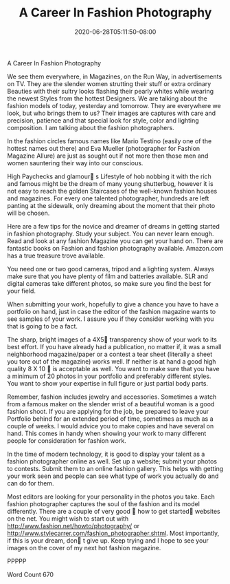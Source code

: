 ﻿---
title: "A Career In Fashion Photography"
date: 2020-06-28T05:11:50-08:00
description: "TXT Tips for Web Success"
featured_image: "/images/TXT.jpg"
tags: ["Photography"]
---


A Career In Fashion Photography



We see them everywhere, in Magazines, on the Run Way, in advertisements on TV. They are the slender women strutting their stuff or extra ordinary Beauties with their sultry looks flashing their pearly whites while wearing the newest Styles from the hottest Designers. We are talking about the fashion models of today, yesterday and tomorrow. They are everywhere we look, but who brings them to us? Their images are captures with care and precision, patience and that special look for style, color and lighting composition. I am talking about the fashion photographers. 



In the fashion circles famous names like Mario Testino (easily one of the hottest names out there) and Eva Mueller (photographer for Fashion Magazine Allure) are just as sought out if not more then those men and women sauntering their way into our conscious. 



High Paychecks and glamour s Lifestyle of hob nobbing it with the rich and famous might be the dream of many young shutterbug, however it is not easy to reach the golden Staircases of the well-known fashion houses and magazines. For every one talented photographer, hundreds are left panting at the sidewalk, only dreaming about the moment that their photo will be chosen. 



Here are a few tips for the novice and dreamer of dreams in getting started in fashion photography. Study your subject. You can never learn enough. Read and look at any fashion Magazine you can get your hand on. There are fantastic books on Fashion and fashion photography available. Amazon.com has a true treasure trove available. 

You need one or two good cameras, tripod and a lighting system. Always make sure that you have plenty of film and batteries available. SLR and digital cameras take different photos, so make sure you find the best for your field.



When submitting your work, hopefully to give a chance you have to have a portfolio on hand, just in case the editor of the fashion magazine wants to see samples of your work. I assure you if they consider working with you that is going to be a fact. 

The sharp, bright images of a 4X5  transparency show of your work to its best effort. If you have already had a publication, no matter if, it was a small neighborhood magazine/paper or a contest a tear sheet (literally a sheet you tore out of the magazine) works well. If neither is at hand a good high quality 8 X 10  is acceptable as well. You want to make sure that you have a minimum of 20 photos in your portfolio and preferably different styles. You want to show your expertise in full figure or just partial body parts. 



Remember, fashion includes jewelry and accessories. Sometimes a watch from a famous maker on the slender wrist of a beautiful woman is a good fashion shoot. If you are applying for the job, be prepared to leave your Portfolio behind for an extended period of time, sometimes as much as a couple of weeks. I would advice you to make copies and have several on hand. This comes in handy when showing your work to many different people for consideration for fashion work. 



In the time of modern technology, it is good to display your talent as a fashion photographer online as well. Set up a website; submit your photos to contests. Submit them to an online fashion gallery. This helps with getting your work seen and people can see what type of work you actually do and can do for them. 



Most editors are looking for your personality in the photos you take. Each fashion photographer captures the soul of the fashion and its model differently. There are a couple of very good  how to get started  websites on the net. You might wish to start out with http://www.fashion.net/howto/photography/ or http://www.stylecarrer.com/fashion_photographer.shtml. Most importantly, if this is your dream, don t give up. Keep trying and I hope to see your images on the cover of my next hot fashion magazine. 



PPPPP



Word Count 670



